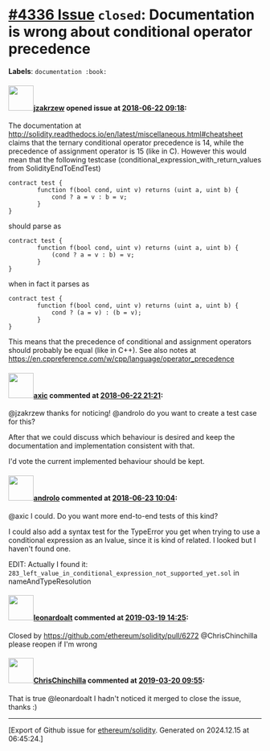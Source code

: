 # [\#4336 Issue](https://github.com/ethereum/solidity/issues/4336) `closed`: Documentation is wrong about conditional operator precedence
**Labels**: `documentation :book:`


#### <img src="https://avatars.githubusercontent.com/u/7714403?v=4" width="50">[jzakrzew](https://github.com/jzakrzew) opened issue at [2018-06-22 09:18](https://github.com/ethereum/solidity/issues/4336):

The documentation at http://solidity.readthedocs.io/en/latest/miscellaneous.html#cheatsheet claims that the ternary conditional operator precedence is 14, while the precedence of assignment operator is 15 (like in C).
However this would mean that the following testcase (conditional_expression_with_return_values from SolidityEndToEndTest) 

	contract test {
			function f(bool cond, uint v) returns (uint a, uint b) {
				cond ? a = v : b = v;
			}
	}
should parse as

	contract test {
			function f(bool cond, uint v) returns (uint a, uint b) {
				(cond ? a = v : b) = v;
			}
	}

when in fact it parses as

	contract test {
			function f(bool cond, uint v) returns (uint a, uint b) {
				cond ? (a = v) : (b = v);
			}
	}

This means that the precedence of conditional and assignment operators should probably be equal (like in C++).
See also notes at https://en.cppreference.com/w/cpp/language/operator_precedence

#### <img src="https://avatars.githubusercontent.com/u/20340?v=4" width="50">[axic](https://github.com/axic) commented at [2018-06-22 21:21](https://github.com/ethereum/solidity/issues/4336#issuecomment-399585634):

@jzakrzew thanks for noticing! @androlo do you want to create a test case for this?

After that we could discuss which behaviour is desired and keep the documentation and implementation consistent with that.

I'd vote the current implemented behaviour should be kept.

#### <img src="https://avatars.githubusercontent.com/u/2809499?u=85c557e8e011e3e40e6c011ee71bcf8785d1ac2b&v=4" width="50">[androlo](https://github.com/androlo) commented at [2018-06-23 10:04](https://github.com/ethereum/solidity/issues/4336#issuecomment-399660654):

@axic I could. Do you want more end-to-end tests of this kind? 

I could also add a syntax test for the TypeError you get when trying to use a conditional expression as an lvalue, since it is kind of related. I looked but I haven't found one.

EDIT: Actually I found it: `283_left_value_in_conditional_expression_not_supported_yet.sol` in nameAndTypeResolution

#### <img src="https://avatars.githubusercontent.com/u/504195?u=ce2facd14af9fd474ebff49f0d44891f56f7500f&v=4" width="50">[leonardoalt](https://github.com/leonardoalt) commented at [2019-03-19 14:25](https://github.com/ethereum/solidity/issues/4336#issuecomment-474393757):

Closed by https://github.com/ethereum/solidity/pull/6272
@ChrisChinchilla please reopen if I'm wrong

#### <img src="https://avatars.githubusercontent.com/u/42080?u=54f700afa4263a5f86d2036b7ae598c2a2b419c0&v=4" width="50">[ChrisChinchilla](https://github.com/ChrisChinchilla) commented at [2019-03-20 09:55](https://github.com/ethereum/solidity/issues/4336#issuecomment-474761215):

That is true @leonardoalt I hadn't noticed it merged to close the issue, thanks :)


-------------------------------------------------------------------------------



[Export of Github issue for [ethereum/solidity](https://github.com/ethereum/solidity). Generated on 2024.12.15 at 06:45:24.]
